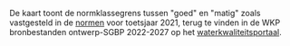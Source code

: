 De kaart toont de normklassegrens tussen "goed" en "matig" zoals vastgesteld in de [normen](https://www.waterkwaliteitsportaal.nl/WKP.WebApplication/General/DownloadFile?path=CustomReports/December2020Publiek/Bestanden/4.doelen_owl_202012171012_SGBP3.csv) voor toetsjaar 2021, terug te vinden in de WKP bronbestanden ontwerp-SGBP 2022-2027 op het [waterkwaliteitsportaal](https://www.waterkwaliteitsportaal.nl/).
